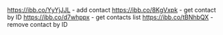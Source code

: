 https://ibb.co/YyYjJJL - add contact
https://ibb.co/8KgVxpk - get contact by ID
https://ibb.co/d7whppx - get contacts list
https://ibb.co/tBNhbQX - remove contact by ID
